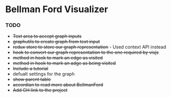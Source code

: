 # Bellman Ford Visualizer


### TODO

- ~~Text area to accept graph inputs~~
- ~~graphutils to create graph from text input~~
- ~~redux store to store our graph representation~~ - Used context API instead
- ~~hook to convert our graph representation to the one required by visjs~~
- ~~method in hook to mark an edge as visited~~
- ~~method in hook to mark an adge as being visited~~
- ~~Include a tutorial~~
- defualt settings for the graph
- ~~show parent table~~
- ~~accordian to read more about BellmanFord~~
- ~~Add GH link to the project~~